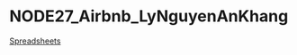 # NODE27_Airbnb_LyNguyenAnKhang

[Spreadsheets](https://docs.google.com/spreadsheets/d/1qVTI5g38l5XTOpjUlldaKjkemkycQKYEerB1n97grg0/edit?usp=sharing)
